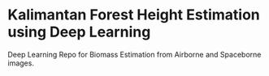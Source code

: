 # Kalimantan Forest Height Estimation using Deep Learning
Deep Learning Repo for Biomass Estimation from Airborne and Spaceborne images. 


